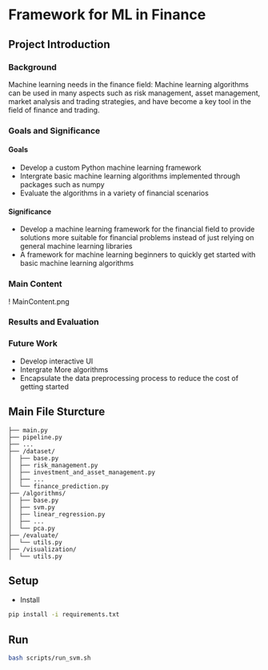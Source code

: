 # Framework for ML in Finance

## Project Introduction
### Background
Machine learning needs in the finance field: Machine learning algorithms can be used in many aspects such as risk management, asset management, market analysis and trading strategies, and have become a key tool in the field of finance and trading.

### Goals and Significance
#### Goals
* Develop a custom Python machine learning framework
* Intergrate basic machine learning algorithms implemented through packages such as numpy
* Evaluate the algorithms in a variety of financial scenarios
#### Significance
* Develop a machine learning framework for the financial field to provide solutions more suitable for financial problems instead of just relying on general machine learning libraries
* A framework for machine learning beginners to quickly get started with basic machine learning algorithms

### Main Content
! MainContent.png

### Results and Evaluation


### Future Work
* Develop interactive UI
* Intergrate More algorithms
* Encapsulate the data preprocessing process to reduce the cost of getting started

## Main File Sturcture
```
├── main.py
├── pipeline.py
├── ...
├── /dataset/
│  ├── base.py
│  ├── risk_management.py
│  ├── investment_and_asset_management.py
│  ├── ...
│  └── finance_prediction.py
├── /algorithms/
│  ├── base.py
│  ├── svm.py
│  ├── linear_regression.py
│  ├── ...
│  └── pca.py
├── /evaluate/
│  └── utils.py
├── /visualization/
│  └── utils.py
```

## Setup
- Install
```bash
pip install -i requirements.txt
```

## Run
```bash
bash scripts/run_svm.sh
```
